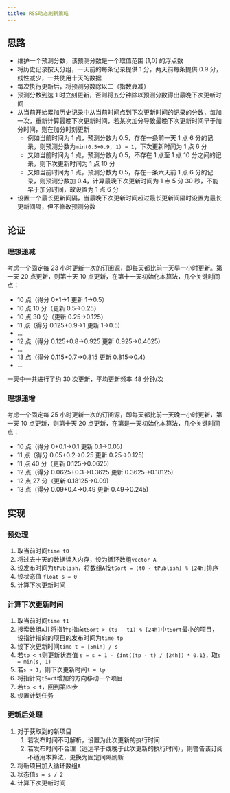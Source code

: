 ```yaml
---
title: RSS动态刷新策略
---
```


## 思路

- 维护一个预测分数，该预测分数是一个取值范围 [1,0] 的浮点数
- 将历史记录按天分组，一天前的每条记录提供 1 分，两天前每条提供 0.9 分，线性减少，一共使用十天的数据
- 每次执行更新后，将预测分数除以二（指数衰减）
- 预测分数到达 1 时立刻更新，否则将五分钟除以预测分数得出最晚下次更新时间
- 从当前开始累加历史记录中从当前时间点到下次更新时间的记录的分数，每加一次，重新计算最晚下次更新时间，若某次加分导致最晚下次更新时间早于加分时间，则在加分时刻更新
  - 例如当前时间为 1 点，预测分数为 0.5，存在一条前一天 1 点 6 分的记录，则预测分数为`min(0.5+0.9, 1) = 1`，下次更新时间为 1 点 6 分
  - 又如当前时间为 1 点，预测分数为 0.5，不存在 1 点至 1 点 10 分之间的记录，则下次更新时间为 1 点 10 分
  - 又如当前时间为 1 点，预测分数为 0.5，存在一条六天前 1 点 6 分的记录，则预测分数加 0.4，计算最晚下次更新时间为 1 点 5 分 30 秒，不能早于加分时间，故设置为 1 点 6 分
- 设置一个最长更新间隔，当最晚下次更新时间超过最长更新间隔时设置为最长更新间隔，但不修改预测分数

## 论证

### 理想递减

考虑一个固定每 23 小时更新一次的订阅源，即每天都比前一天早一小时更新。第一天 20 点更新，则第十天 10 点更新，在第十一天初始化本算法，几个关键时间点：

- 10 点（得分 0+1->1 更新 1->0.5）
- 10 点 10 分（更新 0.5->0.25）
- 10 点 30 分（更新 0.25->0.125）
- 11 点（得分 0.125+0.9->1 更新 1->0.5)
- ...
- 12 点（得分 0.125+0.8->0.925 更新 0.925->0.4625)
- ...
- 13 点（得分 0.115+0.7->0.815 更新 0.815->0.4）
- ...

一天中一共进行了约 30 次更新，平均更新频率 48 分钟/次

### 理想递增

考虑一个固定每 25 小时更新一次的订阅源，即每天都比前一天晚一小时更新，第一天 10 点更新，则第十天 20 点更新，在第是一天初始化本算法，几个关键时间点：

- 10 点（得分 0+0.1->0.1 更新 0.1->0.05)
- 11 点（得分 0.05+0.2->0.25 更新 0.25->0.125)
- 11 点 40 分（更新 0.125->0.0625)
- 12 点（得分 0.0625+0.3->0.3625 更新 0.3625->0.18125)
- 12 点 27 分（更新 0.18125->0.09)
- 13 点（得分 0.09+0.4->0.49 更新 0.49->0.245)

## 实现

### 预处理

1. 取当前时间`time t0`
2. 将过去十天的数据读入内存，设为循环数组`vector A`
3. 设发布时间为`tPublish`，将数组`A`按`tSort = (t0 - tPublish) % [24h]`排序
4. 设状态值 `float s = 0`
5. 计算下次更新时间

### 计算下次更新时间

1. 取当前时间`time t1`
2. 搜索数组`A`并将指针`p`指向`tSort > (t0 - t1) % [24h]`中`tSort`最小的项目，设指针指向的项目的发布时间为`time tp`
3. 设下次更新时间`time t = [5min] / s`
4. 若`tp < t`则更新状态值 `s = s + 1 - {int((tp - t) / [24h]) * 0.1}`，取`s = min(s, 1)`
5. 若`s > 1`，则下次更新时间`t = tp`
6. 将指针向`tSort`增加的方向移动一个项目
7. 若`tp < t`，回到第四步
8. 设置计划任务

### 更新后处理

1. 对于获取到的新项目
    1. 若发布时间不可解析，设置为此次更新的执行时间
    2. 若发布时间不合理（远远早于或晚于此次更新的执行时间），则警告该订阅不适用本算法，更换为固定间隔刷新
1. 将新项目加入循环数组`A`
1. 状态值`s = s / 2`
1. 计算下次更新时间
